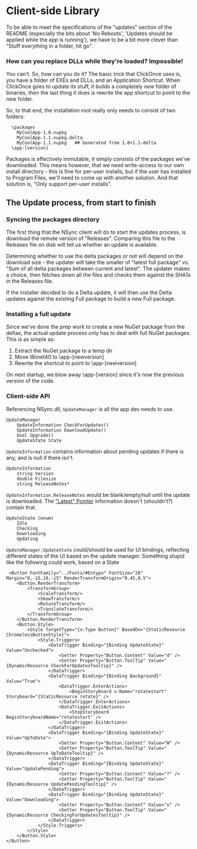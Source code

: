 # Client-side Library

To be able to meet the specifications of the "updates" section of the README
(especially the bits about 'No Reboots', 'Updates should be applied while the
app is running'), we have to be a bit more clever than "Stuff everything in a
folder, hit go".

### How can you replace DLLs while they're loaded? Impossible!

You can't. So, how can you do it? The basic trick that ClickOnce uses is, you
have a folder of EXEs and DLLs, and an Application Shortcut. When ClickOnce
goes to update its stuff, it builds a completely *new* folder of binaries,
then the last thing it does is rewrite the app shortcut to point to the new
folder.

So, to that end, the installation root really only needs to consist of two
folders:

```
  \packages
    MyCoolApp-1.0.nupkg
    MyCoolApp-1.1.nupkg.delta
    MyCoolApp-1.1.nupkg   ## Generated from 1.0+1.1-delta
  \app-[version]
```

Packages is effectively immutable, it simply consists of the packages we've
downloaded. This means however, that we need write-access to our own install
directory - this is fine for per-user installs, but if the user has installed
to Program Files, we'll need to come up with another solution. And that
solution is, "Only support per-user installs".

## The Update process, from start to finish

### Syncing the packages directory

The first thing that the NSync client will do to start the updates process, is
download the remote version of "Releases". Comparing this file to the Releases
file on disk will tell us whether an update is available.

Determining whether to use the delta packages or not will depend on the
download size - the updater will take the smaller of "latest full package" vs.
"Sum of all delta packages between current and latest". The updater makes a
choice, then fetches down all the files and checks them against the SHA1s in
the Releases file.

If the installer decided to do a Delta update, it will then use the Delta
updates against the existing Full package to build a new Full package.

### Installing a full update

Since we've done the prep work to create a new NuGet package from the deltas,
the actual update process only has to deal with full NuGet packages. This is
as simple as:

1. Extract the NuGet package to a temp dir
1. Move lib\net40 to \app-[newversion]
1. Rewrite the shortcut to point to \app-[newversion]

On next startup, we blow away \app-[version] since it's now the previous
version of the code.

### Client-side API
Referencing NSync.dll, `UpdateManager` is all the app dev needs to use.

	UpdateManager
		UpdateInformation CheckForUpdates()
		UpdateInformation DownloadUpdate()
		bool Upgrade()
		UpdateState State
		
`UpdateInformation` contains information about pending updates if there is any, and is null if there isn't.

	UpdateInformation
		string Version
		double Filesize
		string ReleaseNotes*
		
`UpdateInformation.ReleaseNotes` would be blank/empty/null until the update is downloaded. The ["Latest" Pointer](Implementation.md) information doesn't (shouldn't?) contain that.
		
	UpdateState (enum)
		Idle
		Checking
		Downloading
		Updating
		
`UpdateManager.UpdateState` could/should be used for UI bindings, reflecting different states of the UI based on the update manager. Something stupid like the following could work, based on a State

	 <Button FontFamily="../Fonts/#Entypo" FontSize="28" Margin="0,-15,10,-15" RenderTransformOrigin="0.45,0.5">
        <Button.RenderTransform>
            <TransformGroup>
                <ScaleTransform/>
                <SkewTransform/>
                <RotateTransform/>
                <TranslateTransform/>
            </TransformGroup>
        </Button.RenderTransform>
        <Button.Style>
            <Style TargetType="{x:Type Button}" BasedOn="{StaticResource ChromelessButtonStyle}">
                <Style.Triggers>
                    <DataTrigger Binding="{Binding UpdateState}" Value="Unchecked">
                        <Setter Property="Button.Content" Value="d" />
                        <Setter Property="Button.ToolTip" Value="{DynamicResource CheckForUpdatesTooltip}" />
                    </DataTrigger>
                    <DataTrigger Binding="{Binding Background}" Value="True">
                        <DataTrigger.EnterActions>
                            <BeginStoryboard x:Name="rotatestart" Storyboard="{StaticResource rotate}" />
                        </DataTrigger.EnterActions>
                        <DataTrigger.ExitActions>
                            <StopStoryboard BeginStoryboardName="rotatestart" />
                        </DataTrigger.ExitActions>
                    </DataTrigger>
                    <DataTrigger Binding="{Binding UpdateState}" Value="UpToDate">
                        <Setter Property="Button.Content" Value="W" />
                        <Setter Property="Button.ToolTip" Value="{DynamicResource UpToDateTooltip}" />
                    </DataTrigger>
                    <DataTrigger Binding="{Binding UpdateState}" Value="UpdatePending">
                        <Setter Property="Button.Content" Value="?" />
                        <Setter Property="Button.ToolTip" Value="{DynamicResource UpdatePendingTooltip}" />
                    </DataTrigger>
                    <DataTrigger Binding="{Binding UpdateState}" Value="Downloading">
                        <Setter Property="Button.Content" Value="x" />
                        <Setter Property="Button.ToolTip" Value="{DynamicResource CheckingForUpdatesTooltip}" />
                    </DataTrigger>
                </Style.Triggers>
            </Style>
        </Button.Style>
    </Button>